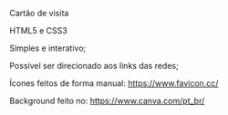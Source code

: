 Cartão de visita 

HTML5 e CSS3

Simples e interativo;

Possível ser direcionado aos links das redes;

Ícones feitos de forma manual: https://www.favicon.cc/

Background feito no: https://www.canva.com/pt_br/
